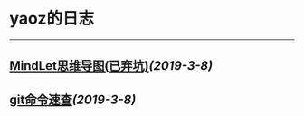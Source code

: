 # yaoz的日志
---

## [MindLet思维导图(已弃坑)](./titles/MindLet.md)_(2019-3-8)_

## [git命令速查](./titles/git命令速查.md)_(2019-3-8)_
